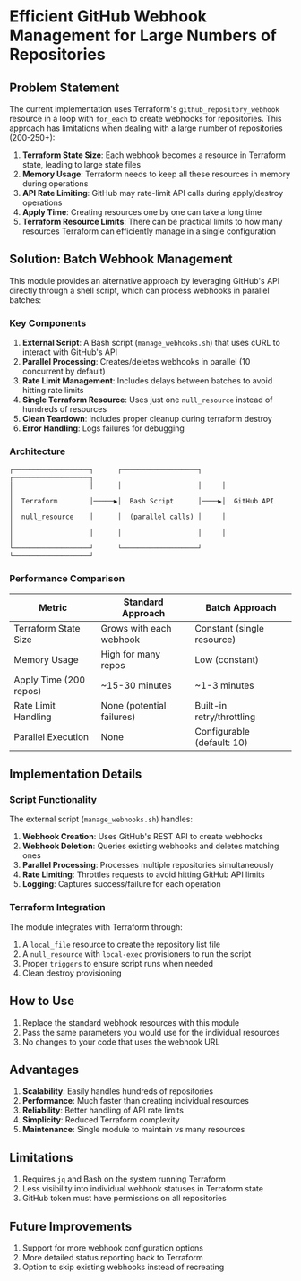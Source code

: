 # Efficient GitHub Webhook Management for Large Numbers of Repositories

## Problem Statement

The current implementation uses Terraform's `github_repository_webhook` resource in a loop with `for_each` to create webhooks for repositories. This approach has limitations when dealing with a large number of repositories (200-250+):

1. **Terraform State Size**: Each webhook becomes a resource in Terraform state, leading to large state files
2. **Memory Usage**: Terraform needs to keep all these resources in memory during operations
3. **API Rate Limiting**: GitHub may rate-limit API calls during apply/destroy operations
4. **Apply Time**: Creating resources one by one can take a long time
5. **Terraform Resource Limits**: There can be practical limits to how many resources Terraform can efficiently manage in a single configuration

## Solution: Batch Webhook Management

This module provides an alternative approach by leveraging GitHub's API directly through a shell script, which can process webhooks in parallel batches:

### Key Components

1. **External Script**: A Bash script (`manage_webhooks.sh`) that uses cURL to interact with GitHub's API
2. **Parallel Processing**: Creates/deletes webhooks in parallel (10 concurrent by default)
3. **Rate Limit Management**: Includes delays between batches to avoid hitting rate limits
4. **Single Terraform Resource**: Uses just one `null_resource` instead of hundreds of resources
5. **Clean Teardown**: Includes proper cleanup during terraform destroy
6. **Error Handling**: Logs failures for debugging

### Architecture

```
┌───────────────────┐      ┌───────────────────┐     ┌───────────────────┐
│                   │      │                   │     │                   │
│  Terraform        │─────▶│  Bash Script      │────▶│  GitHub API       │
│  null_resource    │      │  (parallel calls) │     │                   │
│                   │      │                   │     │                   │
└───────────────────┘      └───────────────────┘     └───────────────────┘
```

### Performance Comparison

| Metric                 | Standard Approach         | Batch Approach               |
|------------------------|---------------------------|------------------------------|
| Terraform State Size   | Grows with each webhook   | Constant (single resource)   |
| Memory Usage           | High for many repos       | Low (constant)              |
| Apply Time (200 repos) | ~15-30 minutes           | ~1-3 minutes                |
| Rate Limit Handling    | None (potential failures) | Built-in retry/throttling   |
| Parallel Execution     | None                      | Configurable (default: 10)  |

## Implementation Details

### Script Functionality

The external script (`manage_webhooks.sh`) handles:

1. **Webhook Creation**: Uses GitHub's REST API to create webhooks
2. **Webhook Deletion**: Queries existing webhooks and deletes matching ones
3. **Parallel Processing**: Processes multiple repositories simultaneously 
4. **Rate Limiting**: Throttles requests to avoid hitting GitHub API limits
5. **Logging**: Captures success/failure for each operation

### Terraform Integration

The module integrates with Terraform through:

1. A `local_file` resource to create the repository list file
2. A `null_resource` with `local-exec` provisioners to run the script
3. Proper `triggers` to ensure script runs when needed
4. Clean destroy provisioning

## How to Use

1. Replace the standard webhook resources with this module
2. Pass the same parameters you would use for the individual resources
3. No changes to your code that uses the webhook URL

## Advantages

1. **Scalability**: Easily handles hundreds of repositories
2. **Performance**: Much faster than creating individual resources
3. **Reliability**: Better handling of API rate limits
4. **Simplicity**: Reduced Terraform complexity
5. **Maintenance**: Single module to maintain vs many resources

## Limitations

1. Requires `jq` and Bash on the system running Terraform
2. Less visibility into individual webhook statuses in Terraform state
3. GitHub token must have permissions on all repositories

## Future Improvements

1. Support for more webhook configuration options
2. More detailed status reporting back to Terraform
3. Option to skip existing webhooks instead of recreating 